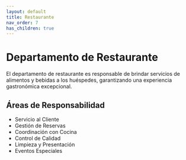 ```yaml
---
layout: default
title: Restaurante
nav_order: 7
has_children: true
---
```


# Departamento de Restaurante

El departamento de restaurante es responsable de brindar servicios de alimentos y bebidas a los huéspedes, garantizando una experiencia gastronómica excepcional.

## Áreas de Responsabilidad

- Servicio al Cliente
- Gestión de Reservas
- Coordinación con Cocina
- Control de Calidad
- Limpieza y Presentación
- Eventos Especiales